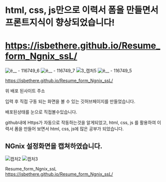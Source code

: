 # html, css, js만으로 이력서 폼을 만들면서 프론트지식이 향상되었습니다!
# https://isbethere.github.io/Resume_form_Ngnix_ssL/

![ë__ - 116749_6](https://github.com/ISBETHERE/Resume_form_Ngnix_ssL/assets/103478919/7dc434d7-7b5c-49cf-a33d-641e00cd110f)
![ë__ - 116749_7](https://github.com/ISBETHERE/Resume_form_Ngnix_ssL/assets/103478919/5f9b019e-6584-484f-a641-ac3a6d3f3f51)
![3_캡처5](https://github.com/ISBETHERE/Resume_form_Ngnix_ssL/assets/103478919/edf0237a-1586-4c07-b621-a8041c769b5b)
![ë__ - 116749_5](https://github.com/ISBETHERE/Resume_form_Ngnix_ssL/assets/103478919/d2df8ece-d0f4-4135-aa33-20312cd9b0ea)





https://isbethere.github.io/Resume_form_Ngnix_ssL/


위 배포 된사이트 주소 

입력 후 직접 구동 되는 화면을 볼 수 있는 깃허브페이지를 만들었습니다. 

배포된상태를 눈으로 직접볼수있습니다.




github내에 Https가 자동으로 작동하는것을 알게되었고, html, css, js 를 활용하여 
이력서 폼을 만들어 보면서 html, css, js에 많은 공부가 되었습니다.

## NGnix 설정화면을 캡쳐하였습니다.

![캡처2](https://github.com/ISBETHERE/Resume_form_Ngnix_ssL/assets/103478919/19ed5bc2-5ced-42b4-acf5-4ee2f5cd7b1d)
![캡처3](https://github.com/ISBETHERE/Resume_form_Ngnix_ssL/assets/103478919/0fe538ad-602a-44ea-8ad1-b0751d9f59a7)




Resume_form_Ngnix_ssL
https://isbethere.github.io/Resume_form_Ngnix_ssL/


